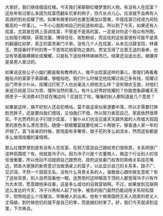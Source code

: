 
大家好，我们继续细读红楼。今天我们来聊聊红楼梦里的人物，有没有人在炫富？这些年有过那么多因为炫富而翻车坑爹的例子，但凡长点儿心，应该就不会再有人高调的到处炫耀了吧。如果有做爹妈的也要忍痛加以管束，毕竟炫富已经成为风险极高的一件事儿，一不小心就影响自己的前途和命运。所以到了今天，如果还有人炫富，尤其是在网上高调炫富，不管是不是真的富，一定是对你这个观众有所图，比如吸引眼球、获取流量，博得信任、收割粉丝，而且炫的这些富很有可能不是真的翻遍红如梦，真正的富贵豪门子弟，没有几个人在炫富，从未见过薛宝钗、林黛玉、贾探春时不时的秀一下首饰花销家饰之类的。贾宝玉得了北晋王送的香串，也没有举着胳膊膊处炫耀耀，只是私下送给林林妹妹而已，结果还没送出去，被嫌弃是臭男人拿过的。

如果说这些公子小姐们都是极有教养的人，做不出炫富这样的事儿，那我们再看看粗俗点的富家子弟薛蟠，够粗俗吧，我们什么时候见他炫耀过自己多有钱，炫耀过出门带多少仆从，炫耀过打死了人也丝毫没人把他怎么样？没有锦衣玉食，对他们来说已经是习以为常、理所当然的事儿，有什么好秀好炫耀的？你能想象薛蟠天天把老子一天消费40万挂在嘴边吗？花就花了呗，嚷嚷的别人都知道是几个意思？

如果是这样，搞不好别人还会犯嘀咕，莫不是这家伙家道要中落，所以才需要打肿脸充胖子，还是要向我们借钱，又怕我们不借，所以努力表现自己，家底依然很厚实。不光贾府的主子们很少炫富，丫鬟仆从们也没见谁天天跟外面的人吹嘘大观园里的景色多么漂亮漂亮。随便一顿螃蟹宴就要吃掉二十两银子，够普通人家一年的开销了。袁飞省亲的时候，那场面有多奢侈，银子花的多么如流水，然而这些都是多么值得炫耀的事情啊。

那么红楼梦里到底有没有人在炫富，在努力营造自己跟权贵们很熟悉，关系网很广这种氛围呢？有，他就是冷子兴。因为冷子兴是个古董商人，做这个行业别人的信任很重要，所以他动不动就把自己跟贾府、政府这些豪门权贵的熟络关系挂在嘴边，把各大家族的新奇意识当做酒桌上的盘子，以此显示自己的关系多、路子广、见识深，不然一个寂寂无名，没有什么背景关系的人，谁敢放心跟你做生意呢？有了这些背景，别人自然高看他一眼，连贾雨村这样眼高于顶的人都觉得冷子兴有作为大本领，愿意跟他来往看，这是多么成功的自我营销啊。不过，如果放到互联网这么发达的今天，冷子兴再和人起了纷争，被告的衙门虽然仍能动用关系轻松摆平，但照他这么个炫耀法，早晚被人扒出来。他有个做荣国府王夫人陪房的老丈人丈母娘，到时候他坑的就不是自己的爹，而是媳妇的爹了。好，我们今天就读到这里，下次再会。


